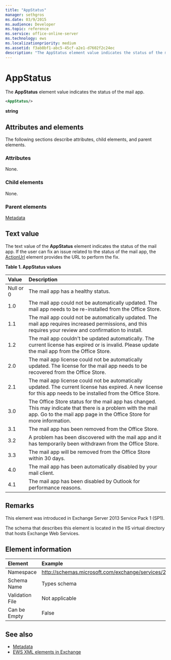 ```yaml
---
title: "AppStatus"
manager: sethgros
ms.date: 03/9/2015
ms.audience: Developer
ms.topic: reference
ms.service: office-online-server
ms.technology: ews
ms.localizationpriority: medium
ms.assetid: f3ab8bf1-abc5-45cf-a2e1-d7602f2c24ec
description: "The AppStatus element value indicates the status of the mail app."
---
```


# AppStatus

The **AppStatus** element value indicates the status of the mail app. 
  
```XML
<AppStatus/>
```

 **string**
## Attributes and elements

The following sections describe attributes, child elements, and parent elements.
  
### Attributes

None.
  
### Child elements

None.
  
### Parent elements

[Metadata](metadata-ex15websvcsotherref.md)
  
## Text value

The text value of the **AppStatus** element indicates the status of the mail app. If the user can fix an issue related to the status of the mail app, the [ActionUrl](actionurl.md) element provides the URL to perform the fix. 
  
**Table 1. AppStatus values**

|**Value**|**Description**|
|:-----|:-----|
|Null or 0  <br/> |The mail app has a healthy status.  <br/> |
|1.0  <br/> |The mail app could not be automatically updated. The mail app needs to be re-installed from the Office Store.  <br/> |
|1.1  <br/> |The mail app could not be automatically updated. The mail app requires increased permissions, and this requires your review and confirmation to install.  <br/> |
|1.2  <br/> |The mail app couldn't be updated automatically. The current license has expired or is invalid. Please update the mail app from the Office Store.  <br/> |
|2.0  <br/> |The mail app license could not be automatically updated. The license for the mail app needs to be recovered from the Office Store.  <br/> |
|2.1  <br/> |The mail app license could not be automatically updated. The current license has expired. A new license for this app needs to be installed from the Office Store.  <br/> |
|3.0  <br/> |The Office Store status for the mail app has changed. This may indicate that there is a problem with the mail app. Go to the mail app page in the Office Store for more information.  <br/> |
|3.1  <br/> |The mail app has been removed from the Office Store.  <br/> |
|3.2  <br/> |A problem has been discovered with the mail app and it has temporarily been withdrawn from the Office Store.  <br/> |
|3.3  <br/> |The mail app will be removed from the Office Store within 30 days.  <br/> |
|4.0  <br/> |The mail app has been automatically disabled by your mail client.  <br/> |
|4.1  <br/> |The mail app has been disabled by Outlook for performance reasons.  <br/> |
   
## Remarks

This element was introduced in Exchange Server 2013 Service Pack 1 (SP1).
  
The schema that describes this element is located in the IIS virtual directory that hosts Exchange Web Services.
  
## Element information

| Element | Example |
|:-----|:-----|
|Namespace  <br/> | http://schemas.microsoft.com/exchange/services/2006/types  <br/> |
|Schema Name  <br/> |Types schema  <br/> |
|Validation File  <br/> |Not applicable  <br/> |
|Can be Empty  <br/> |False  <br/> |
   
## See also

- [Metadata](metadata-ex15websvcsotherref.md)
- [EWS XML elements in Exchange](ews-xml-elements-in-exchange.md)

